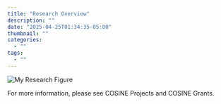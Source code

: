 ```yaml
---
title: "Research Overview"
description: ""
date: "2025-04-25T01:34:35-05:00"
thumbnail: ""
categories:
  - ""
tags:
  - ""
---
```


![My Research Figure](/cosinelab.org/img/Research_Overview_V1.png)  


For more information, please see COSINE Projects and COSINE Grants.
